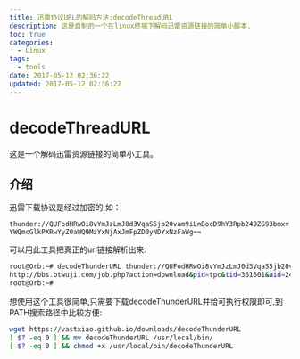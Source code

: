```yaml
---
title: 迅雷协议URL的解码方法:decodeThreadURL
description: 这是自制的一个在linux终端下解码迅雷资源链接的简单小脚本.
toc: true
categories:
  - Linux
tags:
  - tools
date: 2017-05-12 02:36:22
updated: 2017-05-12 02:36:22
---
```


# decodeThreadURL

这是一个解码迅雷资源链接的简单小工具。

## 介绍
迅雷下载协议是经过加密的,如：

``thunder://QUFodHRwOi8vYmJzLmJ0d3VqaS5jb20vam9iLnBocD9hY3Rpb249ZG93bmxvYWQmcGlkPXRwYyZ0aWQ9MzYxNjAxJmFpZD0yNDYxNzFaWg==``

可以用此工具把真正的url链接解析出来:

```sh
root@Orb:~# decodeThunderURL thunder://QUFodHRwOi8vYmJzLmJ0d3VqaS5jb20vam9iLnBocD9hY3Rpb249ZG93bmxvYWQmcGlkPXRwYyZ0aWQ9MzYxNjAxJmFpZD0yNDYxNzFaWg==
http://bbs.btwuji.com/job.php?action=download&pid=tpc&tid=361601&aid=246171
root@Orb:~#
```

想使用这个工具很简单,只需要下载decodeThunderURL并给可执行权限即可,到PATH搜索路径中比较方便:

```bash
wget https://vastxiao.github.io/downloads/decodeThunderURL
[ $? -eq 0 ] && mv decodeThunderURL /usr/local/bin/
[ $? -eq 0 ] && chmod +x /usr/local/bin/decodeThunderURL
```

